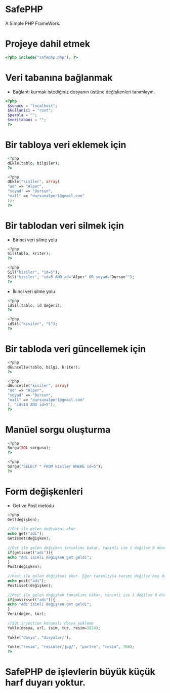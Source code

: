 # SafePHP
A Simple PHP FrameWork.

# Projeye dahil etmek
```php
<?php include("safephp.php"); ?>
```

# Veri tabanına bağlanmak
- Bağlantı kurmak istediğiniz dosyanın üstüne değişkenleri tanımlayın.
```php
<?php
 $sunucu = "localhost";
 $kullanici = "root";
 $parola = "";
 $veritabani = "";
 ?>
```

# Bir tabloya veri eklemek için

```php
 <?php
 dEkle(tablo, bilgiler);
 ?>
```
```php
 <?php
 dEkle("kisiler", array(
 "ad" => "Alper",
 "soyad" => "Dursun",
 "mail" => "dursunalper1@gmail.com"
 ));
 ?>
```

# Bir tablodan veri silmek için
- Birinci veri silme yolu

```php
 <?php
 Sil(tablo, kriter);
 ?>
```
```php
 <?php
 Sil("kisiler", "id=5");
 Sil("kisiler", "id=5 AND ad="Alper" OR soyad="Dursun"");
 ?>
```

- İkinci veri silme yolu

```php
 <?php
 idSil(tablo, id değeri);
 ?>
```
```php
 <?php
 idSil("kisiler", "5");
 ?>
```

# Bir tabloda veri güncellemek için

```php
 <?php
 dGuncelle(tablo, bilgi, kriter);
 ?>
```
```php
 <?php
 dGuncelle("kisiler", array(
 "ad" => "Alper",
 "soyad" => "Dursun",
 "mail" => "dursunalper1@gmail.com"
 ), "id<10 AND id>5");
 ?>
```

# Manüel sorgu oluşturma

```php
 <?php
 Sorgu(SQL sorgusu);
 ?>
```
```php
 <?php
 Sorgu("SELECT * FROM kisiler WHERE id=5");
 ?>
```

# Form değişkenleri

- Get ve Post metodu
```php
 <?php
 Get(değişken);
 
 //Get ile gelen değişkeni okur
 echo get("adi");
 Getisset(değişken);
 
 //Get ile gelen değişken tanımlımı bakar, tanımlı ise 1 değilse 0 döner
 if(getisset("adi")){
 echo "Adı isimli değişken get geldi";
 }
 Post(değişken);
 
 //Post ile gelen değişkeni okur. Eğer tanımlıysa tanımı değilse boş döner
 echo post("adi");
 Postisset(değişken);
 
 //Post ile gelen değişken tanımlımı bakar, tanımlı ise 1 değilse 0 döner
 if(postisset("adi")){
 echo "Adı isimli değişken get geldi";
 }
 Veri(değer, tür);
 
 //SQL injection korumalı dosya yükleme
 Yukle(dosya, url, isim, tur, resim=1024);
 
 Yukle("dosya", "dosyalar/");
 
 Yukle("resim", "resimler/jpg/", "portre", "resim", 768);
 ?>
```

# SafePHP de işlevlerin büyük küçük harf duyarı yoktur.
